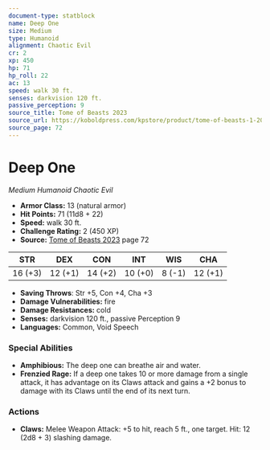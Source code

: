 ```yaml
---
document-type: statblock
name: Deep One
size: Medium
type: Humanoid
alignment: Chaotic Evil
cr: 2
xp: 450
hp: 71
hp_roll: 22
ac: 13
speed: walk 30 ft.
senses: darkvision 120 ft. 
passive_perception: 9
source_title: Tome of Beasts 2023
source_url: https://koboldpress.com/kpstore/product/tome-of-beasts-1-2023-edition/
source_page: 72
---
```


# Deep One

*Medium* *Humanoid* *Chaotic Evil*

- **Armor Class:** 13 (natural armor)
- **Hit Points:** 71 (11d8 + 22)
- **Speed:** walk 30 ft.
- **Challenge Rating:** 2 (450 XP)
- **Source:** [Tome of Beasts 2023](https://koboldpress.com/kpstore/product/tome-of-beasts-1-2023-edition/) page 72

| STR | DEX | CON | INT | WIS | CHA |
| --- | --- | --- | --- | --- | --- |
| 16 (+3) | 12 (+1) | 14 (+2) | 10 (+0) | 8 (-1) | 12 (+1) |

- **Saving Throws**: Str +5, Con +4, Cha +3
- **Damage Vulnerabilities:** fire
- **Damage Resistances:** cold
- **Senses:** darkvision 120 ft., passive Perception 9
- **Languages:** Common, Void Speech

### Special Abilities

- **Amphibious:** The deep one can breathe air and water.
- **Frenzied Rage:** If a deep one takes 10 or more damage from a single attack, it has advantage on its Claws attack and gains a +2 bonus to damage with its Claws until the end of its next turn.

### Actions

- **Claws:** Melee Weapon Attack: +5 to hit, reach 5 ft., one target. Hit: 12 (2d8 + 3) slashing damage.
